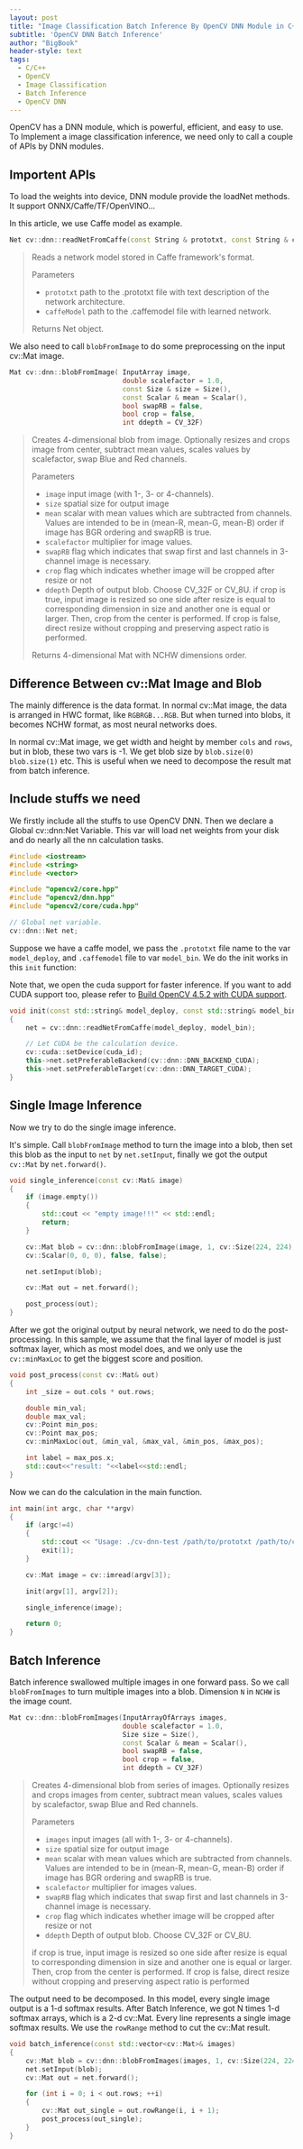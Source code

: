 ```yaml
---
layout: post
title: "Image Classification Batch Inference By OpenCV DNN Module in C++"
subtitle: 'OpenCV DNN Batch Inference'
author: "BigBook"
header-style: text
tags:
  - C/C++
  - OpenCV
  - Image Classification
  - Batch Inference
  - OpenCV DNN
---
```


OpenCV has a DNN module, which is powerful, efficient, and easy to use. To Implement a image classification inference, we need only to call a couple of APIs by DNN modules.

## Importent APIs

To load the weights into device, DNN module provide the loadNet methods. It support ONNX/Caffe/TF/OpenVINO...

In this article, we use Caffe model as example.

```cpp
Net cv::dnn::readNetFromCaffe(const String & prototxt, const String & caffeModel = String())
```
>Reads a network model stored in Caffe framework's format.
>
>Parameters
> - `prototxt`	path to the .prototxt file with text description of the network architecture.
> - `caffeModel` path to the .caffemodel file with learned network.
> 
> Returns
> Net object.

We also need to call `blobFromImage` to do some preprocessing on the input cv::Mat image.

```cpp
Mat cv::dnn::blobFromImage( InputArray image,
                            double scalefactor = 1.0,
                            const Size & size = Size(),
                            const Scalar & mean = Scalar(),
                            bool swapRB = false,
                            bool crop = false,
                            int ddepth = CV_32F)

```
>Creates 4-dimensional blob from image. Optionally resizes and crops image from center, subtract mean values, scales values by scalefactor, swap Blue and Red channels.
>
>Parameters
> - `image`	input image (with 1-, 3- or 4-channels).
> - `size`	spatial size for output image
> - `mean`	scalar with mean values which are subtracted from channels. Values are intended to be in (mean-R, mean-G, mean-B) order if image has BGR ordering and swapRB is true.
> - `scalefactor`	multiplier for image values.
> - `swapRB`	flag which indicates that swap first and last channels in 3-channel image is necessary.
> - `crop`	flag which indicates whether image will be cropped after resize or not
> - `ddepth`	Depth of output blob. Choose CV_32F or CV_8U.
> if crop is true, input image is resized so one side after resize is equal to corresponding dimension in size and another one is equal or larger. Then, crop from the center is performed. If crop is false, direct resize without cropping and preserving aspect ratio is performed.
>
>Returns
>4-dimensional Mat with NCHW dimensions order.

## Difference Between cv::Mat Image and Blob

The mainly difference is the data format. In normal cv::Mat image, the data is arranged in HWC format, like `RGBRGB...RGB`. But when turned into blobs, it becomes NCHW format, as most neural networks does.

In normal cv::Mat image, we get width and height by member `cols` and `rows`, but in blob, these two vars is -1. We get blob size by `blob.size(0)` `blob.size(1)` etc. This is useful when we need to decompose the result mat from batch inference.

## Include stuffs we need

We firstly include all the stuffs to use OpenCV DNN. Then we  declare a Global cv::dnn:Net Variable. This var will load net weights from your disk and do nearly all the nn calculation tasks.

```cpp
#include <iostream>
#include <string>
#include <vector>

#include "opencv2/core.hpp"
#include "opencv2/dnn.hpp"
#include "opencv2/core/cuda.hpp"

// Global net variable.
cv::dnn::Net net;
```

Suppose we have a caffe model, we pass the `.prototxt` file name to the var `model_deploy`, and `.caffemodel` file to var `model_bin`. We do the init works in this `init` function:

Note that, we open the cuda support for faster inference. If you want to add CUDA support too, please refer to [Build OpenCV 4.5.2 with CUDA support](http://bigbook.plus/2021/08/16/opencv-cmake-vs2019/). 

```cpp
void init(const std::string& model_deploy, const std::string& model_bin)
{
    net = cv::dnn::readNetFromCaffe(model_deploy, model_bin);

    // Let CUDA be the calculation device.
    cv::cuda::setDevice(cuda_id);
    this->net.setPreferableBackend(cv::dnn::DNN_BACKEND_CUDA);
    this->net.setPreferableTarget(cv::dnn::DNN_TARGET_CUDA);
}

```

## Single Image Inference

Now we try to do the single image inference.

It's simple. Call `blobFromImage` method to turn the image into a blob, then set this blob as the input to `net` by `net.setInput`, finally we got the output `cv::Mat` by `net.forward()`.

```cpp
void single_inference(const cv::Mat& image)
{
    if (image.empty()) 
    {
        std::cout << "empty image!!!" << std::endl;
        return;
    }

    cv::Mat blob = cv::dnn::blobFromImage(image, 1, cv::Size(224, 224), \
    cv::Scalar(0, 0, 0), false, false);

    net.setInput(blob);

    cv::Mat out = net.forward();

    post_process(out);
}
```

After we got the original output by neural network, we need to do the post-processing. In this sample, we assume that the final layer of model is just softmax layer, which as most model does, and we only use the `cv::minMaxLoc` to get the biggest score and position.

```cpp
void post_process(const cv::Mat& out)
{
    int _size = out.cols * out.rows;

    double min_val;
    double max_val;
    cv::Point min_pos;
    cv::Point max_pos;
    cv::minMaxLoc(out, &min_val, &max_val, &min_pos, &max_pos);

    int label = max_pos.x;
    std::cout<<"result: "<<label<<std::endl;
}
```

Now we can do the calculation in the main function.

```cpp
int main(int argc, char **argv)
{
    if (argc!=4)
    {
        std::cout << "Usage: ./cv-dnn-test /path/to/prototxt /path/to/caffemodel /path/to/image.jpg";
        exit(1);
    }

    cv::Mat image = cv::imread(argv[3]);

    init(argv[1], argv[2]);

    single_inference(image);

    return 0;
}
```

## Batch Inference

Batch inference swallowed multiple images in one forward pass. So we call `blobFromImages` to turn multiple images into a blob. Dimension `N` in `NCHW` is the image count.

```cpp
Mat cv::dnn::blobFromImages(InputArrayOfArrays images,
                            double scalefactor = 1.0,
                            Size size = Size(),
                            const Scalar & mean = Scalar(),
                            bool swapRB = false,
                            bool crop = false,
                            int ddepth = CV_32F)
```

>Creates 4-dimensional blob from series of images. Optionally resizes and crops images from center, subtract mean values, scales values by scalefactor, swap Blue and Red channels.
>
>Parameters
> - `images`	input images (all with 1-, 3- or 4-channels).
> - `size`	spatial size for output image
> - `mean`	scalar with mean values which are subtracted from channels. Values are intended to be in (mean-R, mean-G, mean-B) order if image has BGR ordering and swapRB is true.
> - `scalefactor`	multiplier for images values.
> - `swapRB`	flag which indicates that swap first and last channels in 3-channel image is necessary.
> - `crop`	flag which indicates whether image will be cropped after resize or not
> - `ddepth`	Depth of output blob. Choose CV_32F or CV_8U.
>
>if crop is true, input image is resized so one side after resize is equal to corresponding dimension in size and another one is equal or larger. Then, crop from the center is performed. If crop is false, direct resize without cropping and preserving aspect ratio is performed

The output need to be decomposed. In this model, every single image output is a 1-d softmax results. After Batch Inference, we got N times 1-d softmax arrays, which is a 2-d cv::Mat. Every line represents a single image softmax results. We use the `rowRange` method to cut the cv::Mat result.

```cpp
void batch_inference(const std::vector<cv::Mat>& images)
{
    cv::Mat blob = cv::dnn::blobFromImages(images, 1, cv::Size(224, 224), cv::Scalar(0, 0, 0), false, false);
    net.setInput(blob);
    cv::Mat out = net.forward();

    for (int i = 0; i < out.rows; ++i)
    {
        cv::Mat out_single = out.rowRange(i, i + 1);
        post_process(out_single);
    }
}

```
